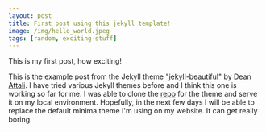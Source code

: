```yaml
---
layout: post
title: First post using this jekyll template!
image: /img/hello_world.jpeg
tags: [random, exciting-stuff]
---
```


This is my first post, how exciting!

This is the example post from the Jekyll theme ["jekyll-beautiful"](http://deanattali.com/beautiful-jekyll/) by [Dean Attali](http://deanattali.com/). I have tried various Jekyll themes before and I think this one is working so far for me. I was able to clone the [repo](https://github.com/daattali/beautiful-jekyll#readme) for the theme and serve it on my local environment. Hopefully, in the next few days I will be able to replace the default minima theme I'm using on my website. It can get really boring.

